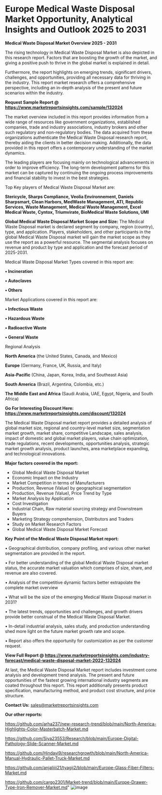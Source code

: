 # Europe Medical Waste Disposal Market Opportunity, Analytical Insights and Outlook 2025 to 2031

<Strong> Medical Waste Disposal Market Overview 2025 - 2031</strong>

The rising technology in Medical Waste Disposal Market is also depicted in this research report. Factors that are boosting the growth of the market, and giving a positive push to thrive in the global market is explained in detail.

Furthermore, the report highlights on emerging trends, significant drivers, challenges, and opportunities, providing all necessary data for thriving in the industry. This report market research offers a comprehensive perspective, including an in-depth analysis of the present and future scenarios within the industry.

<strong>Request Sample Report @ <a href=https://www.marketreportsinsights.com/sample/132024>https://www.marketreportsinsights.com/sample/132024</a></strong>

The market overview included in this report provides information from a wide range of resources like government organizations, established companies, trade and industry associations, industry brokers and other such regulatory and non-regulatory bodies. The data acquired from these organizations authenticate the Medical Waste Disposal research report, thereby aiding the clients in better decision making. Additionally, the data provided in this report offers a contemporary understanding of the market dynamics.

The leading players are focusing mainly on technological advancements in order to improve efficiency. The long-term development patterns for this market can be captured by continuing the ongoing process improvements and financial stability to invest in the best strategies.

Top Key players of Medical Waste Disposal Market are:

<strong>Stericycle, Sharps Compliance, Veolia Environnement, Daniels Sharpsmart, Clean Harbors, MedWaste Management, ATI, Republic Services, Waste Management, Medical Waste Management, Excel Medical Waste, Cyntox, Triumvirate, BioMedical Waste Solutions, UMI</strong>

<strong><b>Global Medical Waste Disposal Market Scope and Size:</b></strong>
The Medical Waste Disposal market is declared segment by company, region (country), type, and application. Players, stakeholders, and other participants in the global Medical Waste Disposal market will gain the market scope as they use the report as a powerful resource. The segmental analysis focuses on revenue and product by type and application and the forecast period of 2025-2031.

Medical Waste Disposal Market Types covered in this report are:

<strong>• Incineration

• Autoclaves

• Others</strong>

Market Applications covered in this report are:

<strong>• Infectious Waste

• Hazardous Waste

• Radioactive Waste

• General Waste</strong> 

Regional Analysis

<strong>North America</strong> (the United States, Canada, and Mexico)

<strong>Europe</strong> (Germany, France, UK, Russia, and Italy)

<strong>Asia-Pacific</strong> (China, Japan, Korea, India, and Southeast Asia)

<strong>South America</strong> (Brazil, Argentina, Colombia, etc.)

<strong>The Middle East and Africa</strong> (Saudi Arabia, UAE, Egypt, Nigeria, and South Africa)

<strong>Go For Interesting Discount Here: <a href=https://www.marketreportsinsights.com/discount/132024>https://www.marketreportsinsights.com/discount/132024</a></strong>

The Medical Waste Disposal market report provides a detailed analysis of global market size, regional and country-level market size, segmentation market growth, market share, competitive Landscape, sales analysis, impact of domestic and global market players, value chain optimization, trade regulations, recent developments, opportunities analysis, strategic market growth analysis, product launches, area marketplace expanding, and technological innovations.

<strong><b>Major factors covered in the report:</b></strong>
<ul>
  <li>Global Medical Waste Disposal Market </li>
  <li>Economic Impact on the Industry</li>
  <li>Market Competition in terms of Manufacturers</li>
  <li>Production, Revenue (Value) by geographical segmentation</li>
  <li>Production, Revenue (Value), Price Trend by Type</li>
  <li>Market Analysis by Application</li>
  <li>Cost Investigation</li>
  <li>Industrial Chain, Raw material sourcing strategy and Downstream Buyers</li>
  <li>Marketing Strategy comprehension, Distributors and Traders</li>
  <li>Study on Market Research Factors</li>
  <li>Global Medical Waste Disposal Market Forecast</li>
</ul>

<strong><b>Key Point of the Medical Waste Disposal Market report:</b></strong>

• Geographical distribution, company profiling, and various other market segmentation are provided in the report.

• For better understanding of the global Medical Waste Disposal market status, the accurate market valuation which comprises of size, share, and revenue are also covered.

• Analysis of the competitive dynamic factors better extrapolate the complete market overview

• What will be the size of the emerging Medical Waste Disposal market in 2031?

• The latest trends, opportunities and challenges, and growth drivers provide better construal of the Medical Waste Disposal Market.

• In-detail industrial analysis, sales study, and production understanding shed more light on the future market growth rate and scope.

• Report also offers the opportunity for customization as per the customer request.

<strong><b>View Full Report @ <a href=https://www.marketreportsinsights.com/industry-forecast/medical-waste-disposal-market-2022-132024>https://www.marketreportsinsights.com/industry-forecast/medical-waste-disposal-market-2022-132024</a></b></strong>


At last, the Medical Waste Disposal Market report includes investment come analysis and development trend analysis. The present and future opportunities of the fastest growing international industry segments are coated throughout this report. This report additionally presents product specification, manufacturing method, and product cost structure, and price structure.

<strong>Contact Us:</strong>
sales@marketreportsinsights.com

<strong>Our other reports:</strong>

<a href=https://github.com/arha237/new-research-trend/blob/main/North-America-Highlights-Color-Masterbatch-Market.md>https://github.com/arha237/new-research-trend/blob/main/North-America-Highlights-Color-Masterbatch-Market.md</a>

<a href=https://github.com/Siya23553/Research/blob/main/Europe-Digital-Pathology-Slide-Scanner-Market.md>https://github.com/Siya23553/Research/blob/main/Europe-Digital-Pathology-Slide-Scanner-Market.md</a>

<a href=https://github.com/Hindavi9/researchgrowth/blob/main/North-America-Manual-Hydraulic-Pallet-Truck-Market.md>https://github.com/Hindavi9/researchgrowth/blob/main/North-America-Manual-Hydraulic-Pallet-Truck-Market.md</a>

<a href=https://github.com/anjaliiii21/tyagii2/blob/main/Europe-Glass-Fiber-Filters-Market.md>https://github.com/anjaliiii21/tyagii2/blob/main/Europe-Glass-Fiber-Filters-Market.md</a>

<a href=https://github.com/cargo2301/Market-trend/blob/main/Europe-Drawer-Type-Iron-Remover-Market.md>https://github.com/cargo2301/Market-trend/blob/main/Europe-Drawer-Type-Iron-Remover-Market.md</a>"
![image](https://github.com/user-attachments/assets/db7fe9a1-921b-4eb6-a882-5f25efd44e15)
